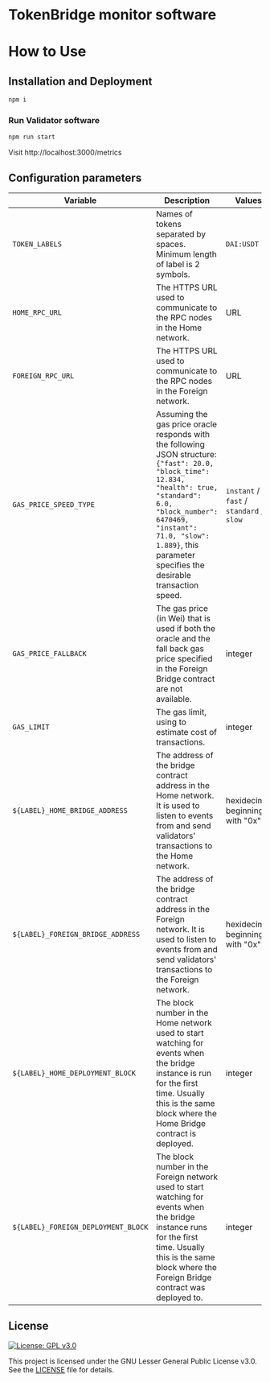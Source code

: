 
# TokenBridge monitor software

# How to Use

## Installation and Deployment

```bash
npm i
```

### Run Validator software 

```bash
npm run start
```

Visit http://localhost:3000/metrics

## Configuration parameters

| Variable | Description | Values |
|-------------------------------------|------------------------------------------------------------------------------------------------------------------------------------------------------------------------------------------------------------------------------------------------------------------------------------------------------------------------------------------------------------------------------------------------------|------------------------------------------|
| `TOKEN_LABELS` | Names of tokens separated by spaces. Minimum length of label is 2 symbols.| `DAI:USDT` |
| `HOME_RPC_URL` | The HTTPS URL used to communicate to the RPC nodes in the Home network.  | URL |
| `FOREIGN_RPC_URL` | The HTTPS URL used to communicate to the RPC nodes in the Foreign network. | URL |
| `GAS_PRICE_SPEED_TYPE` | Assuming the gas price oracle responds with the following JSON structure: `{"fast": 20.0, "block_time": 12.834, "health": true, "standard": 6.0, "block_number": 6470469, "instant": 71.0, "slow": 1.889}`, this parameter specifies the desirable transaction speed. | `instant` / `fast` / `standard` / `slow` |
| `GAS_PRICE_FALLBACK` | The gas price (in Wei) that is used if both the oracle and the fall back gas price specified in the Foreign Bridge contract are not available. | integer |
| `GAS_LIMIT` | The gas limit, using to estimate cost of transactions. | integer |
| `${LABEL}_HOME_BRIDGE_ADDRESS` | The address of the bridge contract address in the Home network. It is used to listen to events from and send validators' transactions to the Home network. | hexidecimal beginning with "0x" |
| `${LABEL}_FOREIGN_BRIDGE_ADDRESS` | The  address of the bridge contract address in the Foreign network. It is used to listen to events from and send validators' transactions to the Foreign network. | hexidecimal beginning with "0x" |
| `${LABEL}_HOME_DEPLOYMENT_BLOCK` | The block number in the Home network used to start watching for events when the bridge instance is run for the first time. Usually this is the same block where the Home Bridge contract is deployed. | integer |
| `${LABEL}_FOREIGN_DEPLOYMENT_BLOCK` | The block number in the Foreign network used to start watching for events when the bridge instance runs for the first time. Usually this is the same block where the Foreign Bridge contract was deployed to. | integer |



## License

[![License: GPL v3.0](https://img.shields.io/badge/License-GPL%20v3-blue.svg)](https://www.gnu.org/licenses/gpl-3.0)

This project is licensed under the GNU Lesser General Public License v3.0. See the [LICENSE](LICENSE) file for details.
